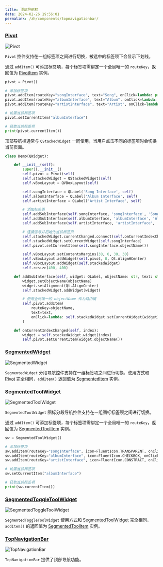 ```yaml
---
title: 顶部导航栏
date: 2024-02-26 19:56:01
permalink: /zh/components/topnavigationbar/
---
```


### [Pivot](https://pyqt-fluent-widgets.readthedocs.io/zh-cn/latest/autoapi/qfluentwidgets/components/navigation/pivot/index.html#qfluentwidgets.components.navigation.pivot.Pivot)

![Pivot](/img/components/topnavigationbar/Pivot.png)

`Pivot` 控件支持在一组标签项之间进行切换，被选中的标签项下会显示下划线。

通过 `addItem()` 可添加标签项，每个标签项需绑定一个全局唯一的 `routeKey`，返回值为 [PivotItem](https://pyqt-fluent-widgets.readthedocs.io/zh-cn/latest/autoapi/qfluentwidgets/components/navigation/pivot/index.html#qfluentwidgets.components.navigation.pivot.PivotItem) 实例。
```python
pivot = Pivot()

# 添加标签项
pivot.addItem(routeKey="songInterface", text="Song", onClick=lambda: print("Song"))
pivot.addItem(routeKey="albumInterface", text="Album", onClick=lambda: print("Album"))
pivot.addItem(routeKey="artistInterface", text="Artist", onClick=lambda: print("Artist"))

# 设置当前标签项
pivot.setCurrentItem("albumInterface")

# 获取当前标签项
print(pivot.currentItem())
```

顶部导航栏通常与 `QStackedWidget` 一同使用，当用户点击不同的标签项时会切换当前页面。

```python
class Demo(QWidget):

    def __init__(self):
        super().__init__()
        self.pivot = Pivot(self)
        self.stackedWidget = QStackedWidget(self)
        self.vBoxLayout = QVBoxLayout(self)

        self.songInterface = QLabel('Song Interface', self)
        self.albumInterface = QLabel('Album Interface', self)
        self.artistInterface = QLabel('Artist Interface', self)

        # 添加标签页
        self.addSubInterface(self.songInterface, 'songInterface', 'Song')
        self.addSubInterface(self.albumInterface, 'albumInterface', 'Album')
        self.addSubInterface(self.artistInterface, 'artistInterface', 'Artist')

        # 连接信号并初始化当前标签页
        self.stackedWidget.currentChanged.connect(self.onCurrentIndexChanged)
        self.stackedWidget.setCurrentWidget(self.songInterface)
        self.pivot.setCurrentItem(self.songInterface.objectName())

        self.vBoxLayout.setContentsMargins(30, 0, 30, 30)
        self.vBoxLayout.addWidget(self.pivot, 0, Qt.AlignHCenter)
        self.vBoxLayout.addWidget(self.stackedWidget)
        self.resize(400, 400)

    def addSubInterface(self, widget: QLabel, objectName: str, text: str):
        widget.setObjectName(objectName)
        widget.setAlignment(Qt.AlignCenter)
        self.stackedWidget.addWidget(widget)

        # 使用全局唯一的 objectName 作为路由键
        self.pivot.addItem(
            routeKey=objectName,
            text=text,
            onClick=lambda: self.stackedWidget.setCurrentWidget(widget)
        )

    def onCurrentIndexChanged(self, index):
        widget = self.stackedWidget.widget(index)
        self.pivot.setCurrentItem(widget.objectName())
```


### [SegmentedWidget](https://pyqt-fluent-widgets.readthedocs.io/zh-cn/latest/autoapi/qfluentwidgets/components/navigation/segmented_widget/index.html#qfluentwidgets.components.navigation.segmented_widget.SegmentedWidget)

![SegmentedWidget](/img/components/topnavigationbar/SegmentedWidget.png)

`SegmentedWidget` 分段导航控件支持在一组标签项之间进行切换，使用方式和 [Pivot](#pivot) 完全相同，`addItem()` 返回值为 [SegmentedItem](https://pyqt-fluent-widgets.readthedocs.io/zh-cn/latest/autoapi/qfluentwidgets/components/navigation/segmented_widget/index.html#qfluentwidgets.components.navigation.segmented_widget.SegmentedWidgetItem) 实例。

### [SegmentedToolWidget](https://pyqt-fluent-widgets.readthedocs.io/zh-cn/latest/autoapi/qfluentwidgets/components/navigation/segmented_widget/index.html#qfluentwidgets.components.navigation.segmented_widget.SegmentedToolWidget)

![SegmentedToolWidget](/img/components/topnavigationbar/SegmentedToolWidget.png)

`SegmentedToolWidget` 图标分段导航控件支持在一组图标标签项之间进行切换。

通过 `addItem()` 可添加标签项，每个标签项需绑定一个全局唯一的 `routeKey`，返回值为 [SegmentedToolItem](https://pyqt-fluent-widgets.readthedocs.io/zh-cn/latest/autoapi/qfluentwidgets/components/navigation/segmented_widget/index.html#qfluentwidgets.components.navigation.segmented_widget.SegmentedToolItem) 实例。
```python
sw = SegmentedToolWidget()

# 添加标签项
sw.addItem(routeKey="songInterface", icon=FluentIcon.TRANSPARENT, onClick=lambda: print("Song"))
sw.addItem(routeKey="albumInterface", icon=FluentIcon.CHECKBOX, onClick=lambda: print("Album"))
sw.addItem(routeKey="artistInterface", icon=FluentIcon.CONSTRACT, onClick=lambda: print("Artist"))

# 设置当前标签项
sw.setCurrentItem("albumInterface")

# 获取当前标签项
print(sw.currentItem())
```

### [SegmentedToggleToolWidget](https://pyqt-fluent-widgets.readthedocs.io/zh-cn/latest/autoapi/qfluentwidgets/components/navigation/segmented_widget/index.html#qfluentwidgets.components.navigation.segmented_widget.SegmentedToggleToolWidget)

![SegmentedToggleToolWidget](/img/components/topnavigationbar/SegmentedToggleToolWidget.png)

`SegmentedToggleToolWidget` 使用方式和 [SegmentedToolWidget](#segmentedtoolwidget) 完全相同，`addItem()` 的返回值为 [SegmentedToolItem](https://pyqt-fluent-widgets.readthedocs.io/zh-cn/latest/autoapi/qfluentwidgets/components/navigation/segmented_widget/index.html#qfluentwidgets.components.navigation.segmented_widget.SegmentedToggleToolItem) 实例。

### [TopNavigationBar](https://qfluentwidgets.com/zh/price)

![TopNavigationBar](/img/components/topnavigationbar/TopNavigationBar.png)

`TopNavigationBar` 提供了顶部导航功能。
